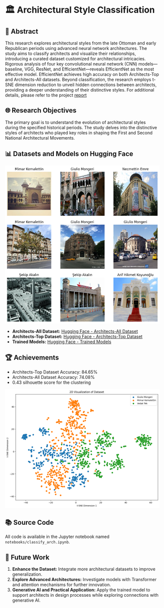 # 🏛️ Architectural Style Classification

## 📄 Abstract

This research explores architectural styles from the late Ottoman and early Republican periods using advanced neural network architectures. The study aims to classify architects and visualize their relationships, introducing a curated dataset customized for architectural intricacies. Rigorous analysis of four key convolutional neural network (CNN) models—baseline, VGG, ResNet, and EfficientNet—reveals EfficientNet as the most effective model. EfficientNet achieves high accuracy on both Architects-Top and Architects-All datasets. Beyond classification, the research employs t-SNE dimension reduction to unveil hidden connections between architects, providing a deeper understanding of their distinctive styles. For additional details, please refer to the project [report](https://github.com/ebylmz/architectural-style-classification/tree/main/doc/report.pdf)

## 🌐 Research Objectives
The primary goal is to understand the evolution of architectural styles during the specified historical periods. The study delves into the distinctive styles of architects who played key roles in shaping the First and Second National Architectural Movements.

## 📊 Datasets and Models on Hugging Face
![Dataset Preview](https://github.com/ebylmz/architectural-style-classification/blob/main/doc/dataset.png)

- **Architects-All Dataset:** [Hugging Face - Architects-All Dataset](https://huggingface.co/datasets/ebylmz/architects)
- **Architects-Top Dataset:** [Hugging Face - Architects-Top Dataset](https://huggingface.co/datasets/ebylmz/architects-top)
- **Trained Models:** [Hugging Face - Trained Models](https://huggingface.co/ebylmz/architects-models)

## 🏆 Achievements
- Architects-Top Dataset Accuracy: 84.65%
- Architects-All Dataset Accuracy: 74.08%
- 0.43 silhouette score for the clustering
  
![Model Top Clustering](https://github.com/ebylmz/architectural-style-classification/blob/main/doc/model_top_clustering.png)

## 📚 Source Code
All code is available in the Jupyter notebook named `notebooks/classify_arch.ipynb`.

## 🔮 Future Work
1. **Enhance the Dataset:** Integrate more architectural datasets to improve generalization.
2. **Explore Advanced Architectures:** Investigate models with Transformer and attention mechanisms for further innovation.
3. **Generative AI and Practical Application:** Apply the trained model to support architects in design processes while exploring connections with generative AI.
